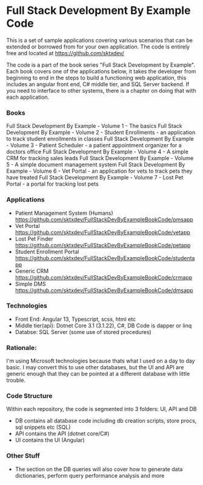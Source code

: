# Full Stack Development By Example Code

This is a set of sample applications covering various scenarios that can be extended or borrowed from for your own application. The code is entirely free and located at https://github.com/sktxdev/

The code is a part of the book series "Full Stack Development by Example". Each book covers one of the applications below, it takes the developer from beginning to end in the steps to build a functioning web application, this includes an angular front end, C# middle tier, and SQL Server backend. If you need to interface to other systems, there is a chapter on doing that with each application.

### Books
Full Stack Development By Example - Volume 1 - The basics
Full Stack Development By Example - Volume 2 - Student Enrollments - an application to track student enrollments in classes
Full Stack Development By Example - Volume 3 - Patient Scheduler - a patient appointment organizer for a doctors office
Full Stack Development By Example - Volume 4 - A simple CRM for tracking sales leads
Full Stack Development By Example - Volume 5 - A simple document management system
Full Stack Development By Example - Volume 6 - Vet Portal - an application for vets to track pets they have treated
Full Stack Development By Example - Volume 7 - Lost Pet Portal - a portal for tracking lost pets


### Applications
- Patient Management System (Humans)	https://github.com/sktxdev/FullStackDevByExampleBookCode/pmsapp
- Vet Portal				https://github.com/sktxdev/FullStackDevByExampleBookCode/vetapp
- Lost Pet Finder			https://github.com/sktxdev/FullStackDevByExampleBookCode/petapp
- Student Enrollment Portal		https://github.com/sktxdev/FullStackDevByExampleBookCode/studentapp
- Generic CRM				https://github.com/sktxdev/FullStackDevByExampleBookCode/crmapp
- Simple DMS				https://github.com/sktxdev/FullStackDevByExampleBookCode/dmsapp

### Technologies
- Front End: Angular 13, Typescript, scss, html etc
- Middle tier(api): Dotnet Core 3.1 (3.1.22), C#, DB Code is dapper or linq
- Databse: SQL Server (some use of stored procedures)

### Rationale:
I'm using Microsoft technologies because thats what I used on a day to day basic. I may convert this to use other databases, but the UI and API are generic enough that they can be pointed at a different database with little trouble.

### Code Structure
Within each repository, the code is segmented into 3 folders: UI, API and DB
- DB contains all database code including db creation scripts, store procs, sql snippets etc (SQL)
- API contains the API (dotnet core/C#)
- UI contains the UI (Angular)

### Other Stuff
- The section on the DB queries will also cover how to generate data dictionaries, perform query performance analysis and more
